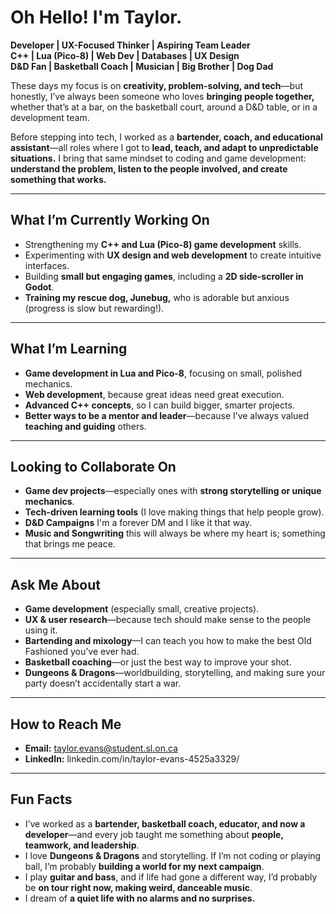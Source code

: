 # Oh Hello! I'm Taylor.

**Developer | UX-Focused Thinker | Aspiring Team Leader**  
**C++ | Lua (Pico-8) | Web Dev | Databases | UX Design**  
**D&D Fan | Basketball Coach | Musician | Big Brother | Dog Dad**  

These days my focus is on **creativity, problem-solving, and tech**—but honestly, I’ve always been someone who loves **bringing people together,** whether that’s at a bar, on the basketball court, around a D&D table, or in a development team.  

Before stepping into tech, I worked as a **bartender, coach, and educational assistant**—all roles where I got to **lead, teach, and adapt to unpredictable situations.** I bring that same mindset to coding and game development: **understand the problem, listen to the people involved, and create something that works.**  

---

## What I’m Currently Working On  
- Strengthening my **C++ and Lua (Pico-8) game development** skills.  
- Experimenting with **UX design and web development** to create intuitive interfaces.  
- Building **small but engaging games**, including a **2D side-scroller in Godot**.  
- **Training my rescue dog, Junebug,** who is adorable but anxious (progress is slow but rewarding!).  

---

## What I’m Learning  
- **Game development in Lua and Pico-8**, focusing on small, polished mechanics.  
- **Web development**, because great ideas need great execution.  
- **Advanced C++ concepts**, so I can build bigger, smarter projects.  
- **Better ways to be a mentor and leader**—because I’ve always valued **teaching and guiding** others.  

---

## Looking to Collaborate On    
- **Game dev projects**—especially ones with **strong storytelling or unique mechanics**.  
- **Tech-driven learning tools** (I love making things that help people grow). 
- **D&D Campaigns** I'm a forever DM and I like it that way.
- **Music and Songwriting** this will always be where my heart is; something that brings me peace. 

---

## Ask Me About  
- **Game development** (especially small, creative projects).  
- **UX & user research**—because tech should make sense to the people using it.  
- **Bartending and mixology**—I can teach you how to make the best Old Fashioned you’ve ever had.  
- **Basketball coaching**—or just the best way to improve your shot.  
- **Dungeons & Dragons**—worldbuilding, storytelling, and making sure your party doesn’t accidentally start a war.  

---

## How to Reach Me  
- **Email:** taylor.evans@student.sl.on.ca  
- **LinkedIn:** linkedin.com/in/taylor-evans-4525a3329/  

---

## Fun Facts  
- I’ve worked as a **bartender, basketball coach, educator, and now a developer**—and every job taught me something about **people, teamwork, and leadership**.  
- I love **Dungeons & Dragons** and storytelling. If I’m not coding or playing ball, I’m probably **building a world for my next campaign**.  
- I play **guitar and bass**, and if life had gone a different way, I’d probably be **on tour right now, making weird, danceable music**.  
- I dream of **a quiet life with no alarms and no surprises.**  
